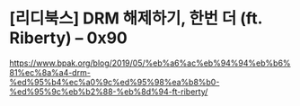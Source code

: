 # [리디북스] DRM 해제하기, 한번 더 (ft. Riberty) – 0x90

https://www.bpak.org/blog/2019/05/%eb%a6%ac%eb%94%94%eb%b6%81%ec%8a%a4-drm-%ed%95%b4%ec%a0%9c%ed%95%98%ea%b8%b0-%ed%95%9c%eb%b2%88-%eb%8d%94-ft-riberty/
